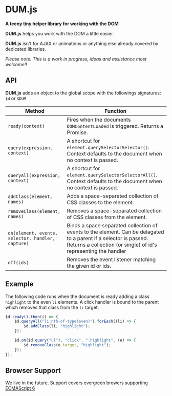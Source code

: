 # DUM.js
**A teeny tiny helper library for working with the DOM**

**DUM.js** helps you work with the DOM a little easier. 

**DUM.js** isn't for AJAX or animations or anything else already covered by dedicated libraries.

*Please note: This is a work in progress, ideas and assistance most welcome!!*

## API

**DUM.js** adds an object to the global scope with the followings signatures: `$d` or `$DUM`

| Method                               | Function |
|--------------------------------------|----------|
| `ready(context)` | Fires when the documents `DOMContentLoaded` is triggered. Returns a Promise.|
| `query(expression, context)` | A shortcut for `element.querySelectorSelector()`. Context defaults to the document when no context is passed.|
| `queryAll(expression, context)` | A shortcut for `element.querySelectorSelectorAll()`. Context defaults to the document when no context is passed.|
|`addClass(element, names)`| Adds a space-separated collection of CSS classes to the element.|
|`removeClass(element, names)`| Removes a space-separated collection of CSS classes from the element.|
|`on(element, events, selector, handler, capture)`| Binds a space separated collection of events to the element. Can be delagated to a parent if a selector is passed. Returns a collection (or single) of id's representing the handler|
|`off(ids)`| Removes the event listener matching the given id or ids.|


## Example

The following code runs when the document is ready adding a class `highlight` to the even `li` elements. A click handler is bound to the parent which removes that class from the `li` target.

``` js
$d.ready().then(() => {
    $d.queryAll("li:nth-of-type(even)").forEach((li) => {
        $d.addClass(li, "highlight");
    });

    $d.on($d.query("ul"), "click", ".highlight", (e) => {
        $d.removeClass(e.target, "highlight");
    });
});
```

## Browser Support

We live in the future. Support covers evergreen browers supporting [ECMAScript 6](http://www.ecma-international.org/ecma-262/6.0/index.html)
